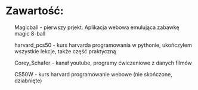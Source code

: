 <h1> Zawartość: </h1>
<ul> Magicball - pierwszy prjekt. Aplikacja webowa emulująca zabawkę magic 8-ball </ul>
<ul> harvard_pcs50 - kurs harvarda programowania w pythonie, ukończyłem wszystkie lekcje, także część praktyczną</ul>
<ul> Corey_Schafer - kanał youtube, programy ćwiczeniowe z danych filmów </ul>
<ul> CS50W - kurs harvard programowanie webowe (nie skończone, dziabnięte) </ul>


